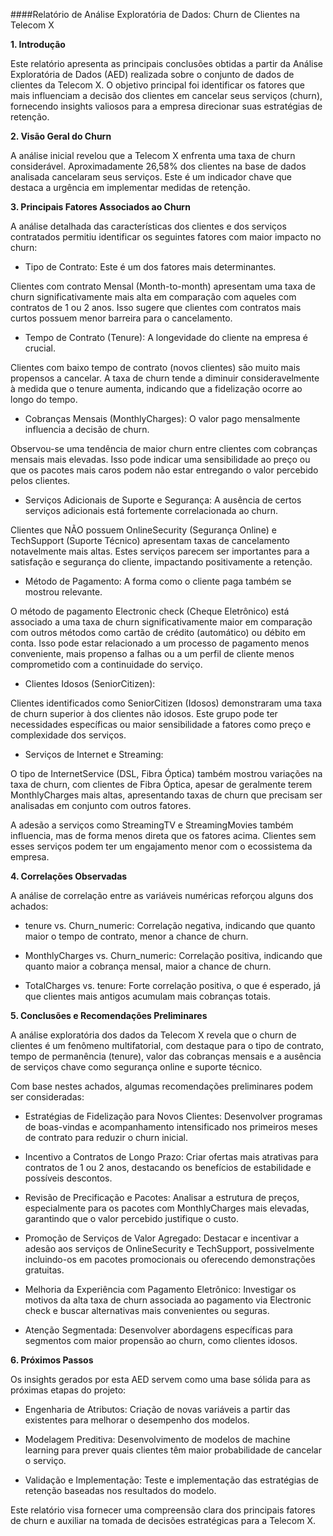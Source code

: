 ####Relatório de Análise Exploratória de Dados: Churn de Clientes na Telecom
X

**1. Introdução**

Este relatório apresenta as principais conclusões obtidas a partir da
Análise Exploratória de Dados (AED) realizada sobre o conjunto de dados
de clientes da Telecom X. O objetivo principal foi identificar os
fatores que mais influenciam a decisão dos clientes em cancelar seus
serviços (churn), fornecendo insights valiosos para a empresa direcionar
suas estratégias de retenção.

**2. Visão Geral do Churn**

A análise inicial revelou que a Telecom X enfrenta uma taxa de churn
considerável. Aproximadamente 26,58% dos clientes na base de dados
analisada cancelaram seus serviços. Este é um indicador chave que
destaca a urgência em implementar medidas de retenção.

**3. Principais Fatores Associados ao Churn**

A análise detalhada das características dos clientes e dos serviços
contratados permitiu identificar os seguintes fatores com maior impacto
no churn:

- Tipo de Contrato: Este é um dos fatores mais determinantes.

Clientes com contrato Mensal (Month-to-month) apresentam uma taxa de
churn significativamente mais alta em comparação com aqueles com
contratos de 1 ou 2 anos. Isso sugere que clientes com contratos mais
curtos possuem menor barreira para o cancelamento.

- Tempo de Contrato (Tenure): A longevidade do cliente na empresa é
  crucial.

Clientes com baixo tempo de contrato (novos clientes) são muito mais
propensos a cancelar. A taxa de churn tende a diminuir consideravelmente
à medida que o tenure aumenta, indicando que a fidelização ocorre ao
longo do tempo.

- Cobranças Mensais (MonthlyCharges): O valor pago mensalmente
  influencia a decisão de churn.

Observou-se uma tendência de maior churn entre clientes com cobranças
mensais mais elevadas. Isso pode indicar uma sensibilidade ao preço ou
que os pacotes mais caros podem não estar entregando o valor percebido
pelos clientes.

- Serviços Adicionais de Suporte e Segurança: A ausência de certos
  serviços adicionais está fortemente correlacionada ao churn.

Clientes que NÃO possuem OnlineSecurity (Segurança Online) e TechSupport
(Suporte Técnico) apresentam taxas de cancelamento notavelmente mais
altas. Estes serviços parecem ser importantes para a satisfação e
segurança do cliente, impactando positivamente a retenção.

- Método de Pagamento: A forma como o cliente paga também se mostrou
  relevante.

O método de pagamento Electronic check (Cheque Eletrônico) está
associado a uma taxa de churn significativamente maior em comparação com
outros métodos como cartão de crédito (automático) ou débito em conta.
Isso pode estar relacionado a um processo de pagamento menos
conveniente, mais propenso a falhas ou a um perfil de cliente menos
comprometido com a continuidade do serviço.

- Clientes Idosos (SeniorCitizen):

Clientes identificados como SeniorCitizen (Idosos) demonstraram uma taxa
de churn superior à dos clientes não idosos. Este grupo pode ter
necessidades específicas ou maior sensibilidade a fatores como preço e
complexidade dos serviços.

- Serviços de Internet e Streaming:

O tipo de InternetService (DSL, Fibra Óptica) também mostrou variações
na taxa de churn, com clientes de Fibra Óptica, apesar de geralmente
terem MonthlyCharges mais altas, apresentando taxas de churn que
precisam ser analisadas em conjunto com outros fatores.

A adesão a serviços como StreamingTV e StreamingMovies também
influencia, mas de forma menos direta que os fatores acima. Clientes sem
esses serviços podem ter um engajamento menor com o ecossistema da
empresa.

**4. Correlações Observadas**

A análise de correlação entre as variáveis numéricas reforçou alguns dos
achados:

- tenure vs. Churn_numeric: Correlação negativa, indicando que quanto
  maior o tempo de contrato, menor a chance de churn.

- MonthlyCharges vs. Churn_numeric: Correlação positiva, indicando que
  quanto maior a cobrança mensal, maior a chance de churn.

- TotalCharges vs. tenure: Forte correlação positiva, o que é esperado,
  já que clientes mais antigos acumulam mais cobranças totais.

**5. Conclusões e Recomendações Preliminares**

A análise exploratória dos dados da Telecom X revela que o churn de
clientes é um fenômeno multifatorial, com destaque para o tipo de
contrato, tempo de permanência (tenure), valor das cobranças mensais e a
ausência de serviços chave como segurança online e suporte técnico.

Com base nestes achados, algumas recomendações preliminares podem ser
consideradas:

- Estratégias de Fidelização para Novos Clientes: Desenvolver programas
  de boas-vindas e acompanhamento intensificado nos primeiros meses de
  contrato para reduzir o churn inicial.

- Incentivo a Contratos de Longo Prazo: Criar ofertas mais atrativas
  para contratos de 1 ou 2 anos, destacando os benefícios de
  estabilidade e possíveis descontos.

- Revisão de Precificação e Pacotes: Analisar a estrutura de preços,
  especialmente para os pacotes com MonthlyCharges mais elevadas,
  garantindo que o valor percebido justifique o custo.

- Promoção de Serviços de Valor Agregado: Destacar e incentivar a adesão
  aos serviços de OnlineSecurity e TechSupport, possivelmente
  incluindo-os em pacotes promocionais ou oferecendo demonstrações
  gratuitas.

- Melhoria da Experiência com Pagamento Eletrônico: Investigar os
  motivos da alta taxa de churn associada ao pagamento via Electronic
  check e buscar alternativas mais convenientes ou seguras.

- Atenção Segmentada: Desenvolver abordagens específicas para segmentos
  com maior propensão ao churn, como clientes idosos.

**6. Próximos Passos**

Os insights gerados por esta AED servem como uma base sólida para as
próximas etapas do projeto:

- Engenharia de Atributos: Criação de novas variáveis a partir das
  existentes para melhorar o desempenho dos modelos.

- Modelagem Preditiva: Desenvolvimento de modelos de machine learning
  para prever quais clientes têm maior probabilidade de cancelar o
  serviço.

- Validação e Implementação: Teste e implementação das estratégias de
  retenção baseadas nos resultados do modelo.

Este relatório visa fornecer uma compreensão clara dos principais
fatores de churn e auxiliar na tomada de decisões estratégicas para a
Telecom X.
